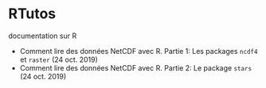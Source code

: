 # RTutos

documentation sur R

- Comment lire des données NetCDF avec R. Partie 1: Les packages `ncdf4` et `raster` (24 oct. 2019) 
- Comment lire des données NetCDF avec R. Partie 2: Le package `stars` (24 oct. 2019) 
